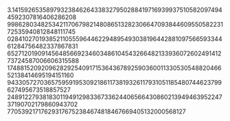 3.141592653589793238462643383279502884197169399375105820974944592307816406286208
99862803482534211706798214808651328230664709384460955058223172535940812848111745
02841027019385211055596446229489549303819644288109756659334461284756482337867831
65271201909145648566923460348610454326648213393607260249141273724587006606315588
17488152092096282925409171536436789259036001133053054882046652138414695194151160
94330572703657595919530921861173819326117931051185480744623799627495673518857527
24891227938183011949129833673362440656643086021394946395224737190702179860943702
770539217176293176752384674818467669405132000568127